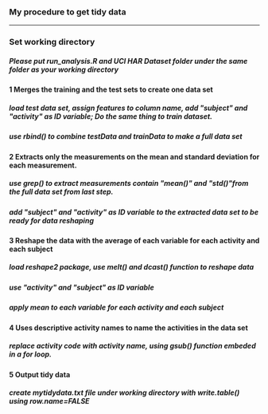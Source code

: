### My procedure to get tidy data
---------------------------------------
### Set working directory
##### Please put run_analysis.R and UCI HAR Dataset folder under the same folder as your working directory

#### 1 Merges the training and the test sets to create one data set
##### load test data set, assign features to column name, add "subject" and "activity" as ID variable; Do the same thing to train dataset. 
##### use rbind() to combine testData and trainData to make a full data set


#### 2 Extracts only the measurements on the mean and standard deviation for each measurement.
##### use grep() to extract measurements contain "mean()" and "std()"from the full data set from last step.
##### add "subject" and "activity" as ID variable to the extracted data set to be ready for data reshaping 

#### 3 Reshape the data with the average of each variable for each activity and each subject
##### load reshape2 package, use melt() and dcast() function to reshape data
##### use "activity" and "subject" as ID variable 
##### apply mean to each variable for each activity and each subject

#### 4 Uses descriptive activity names to name the activities in the data set
##### replace activity code with activity name, using gsub() function embeded in a for loop.  

#### 5 Output tidy data
##### create mytidydata.txt file under working directory with write.table() using row.name=FALSE
